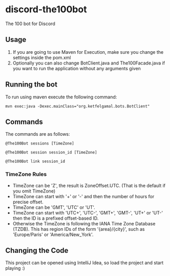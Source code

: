 # discord-the100bot
The 100 bot for Discord

## Usage

1. If you are going to use Maven for Execution, make sure you change the settings inside the pom.xml
2. Optionally you can also change BotClient.java and The100Facade.java if you want to run the application without any arguments given

## Running the bot

To run using maven execute the following command: 

``mvn exec:java -Dexec.mainClass="org.ketfelgamal.bots.BotClient"``

## Commands

The commands are as follows:

``@The100Bot sessions [TimeZone] ``   

``@The100Bot session session_id [TimeZone] ``  

``@The100Bot link session_id``

### TimeZone Rules

- TimeZone can be 'Z', the result is ZoneOffset.UTC. (That is the default if you omit TimeZone)
- TimeZone can start with '+' or '-' and then the number of hours for precise offset.
- TimeZone can be 'GMT', 'UTC' or 'UT'.
- TimeZone can start with 'UTC+', 'UTC-', 'GMT+', 'GMT-', 'UT+' or 'UT-' then the ID is a prefixed offset-based ID.
- Otherwise the TimeZone is following the IANA Time Zone Database (TZDB). This has region IDs of the form '{area}/{city}', such as 'Europe/Paris' or 'America/New_York'.

## Changing the Code

This project can be opened using IntelliJ Idea, so load the project and start playing :)
